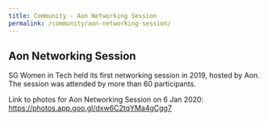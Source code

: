 ```yaml
---
title: Community - Aon Networking Session
permalink: /community/aon-networking-session/
---
```

<h2>Aon Networking Session</h2>

<p>SG Women in Tech held its first networking session in 2019, hosted by Aon. The session was attended by more than 60 participants. </p>


<p>Link to photos for Aon Networking Session on 6 Jan 2020: <a href="https://photos.app.goo.gl/dxw6C2tqYMa4gCgg7"> https://photos.app.goo.gl/dxw6C2tqYMa4gCgg7</a></p>
